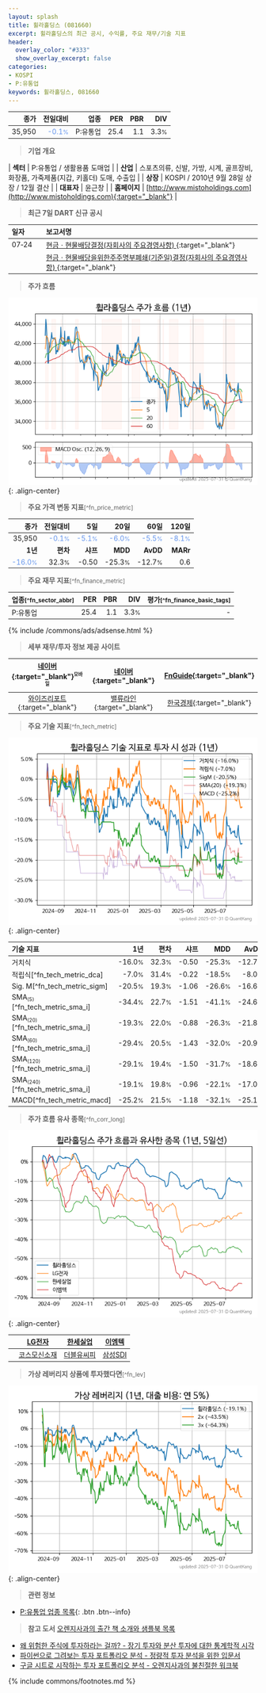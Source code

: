 ```yaml
---
layout: splash
title: 휠라홀딩스 (081660)
excerpt: 휠라홀딩스의 최근 공시, 수익률, 주요 재무/기술 지표
header:
  overlay_color: "#333"
  show_overlay_excerpt: false
categories:
- KOSPI
- P:유통업
keywords: 휠라홀딩스, 081660
---
```


| **종가** | **전일대비** | **업종** | **PER** | **PBR** | **DIV** |
| -------: | -----------: | -------: | ------: | ------: | ------: |
| 35,950 | <span style="color: cornflowerblue">-0.1<small>%</small></span> | P:유통업 | 25.4 | 1.1 | 3.3<small>%</small> |

<!-- more -->


> **기업 개요**<a id="company"></a>

| <span style="white-space:nowrap;">**섹터**</span> | P:유통업 / 생활용품 도매업 |
| <span style="white-space:nowrap;">**산업**</span> | 스포츠의류, 신발, 가방, 시계, 골프장비, 화장품, 가죽제품(지갑, 키홀더) 도매, 수출입 |
| <span style="white-space:nowrap;">**상장**</span> | KOSPI / 2010년 9월 28일 상장 / 12월 결산 |
| <span style="white-space:nowrap;">**대표자**</span> | 윤근창 |
| <span style="white-space:nowrap;">**홈페이지**</span> | [http://www.mistoholdings.com](http://www.mistoholdings.com){:target="_blank"} |


> **최근 7일 DART 신규 공시**<a id="dart"></a>

| **일자** |      | **보고서명** |
| :------- | :--- | :----------- |
| 07&#x2011;24 | | [현금ㆍ현물배당결정(자회사의 주요경영사항)              ](https://dart.fss.or.kr/dsaf001/main.do?rcpNo=20250724800443){:target="_blank"} |
|  | | [현금ㆍ현물배당을위한주주명부폐쇄(기준일)결정(자회사의 주요경영사항)              ](https://dart.fss.or.kr/dsaf001/main.do?rcpNo=20250724800434){:target="_blank"} |


> **주가 흐름**<a id="price"></a>

![081660](/stock/images/081660.png){: .align-center}


> **주요 가격 변동 지표**<small>[^fn_price_metric]</small>

| **종가** | **전일대비** | **5일** | **20일** | **60일** | **120일** |
| -------: | -----------: | ------: | -------: | -------: | --------: |
| 35,950 | <span style="color: cornflowerblue">-0.1<small>%</small></span> | <span style="color: cornflowerblue">-5.1<small>%</small></span> | <span style="color: cornflowerblue">-6.0<small>%</small></span> | <span style="color: cornflowerblue">-5.5<small>%</small></span> | <span style="color: cornflowerblue">-8.1<small>%</small></span> |
| **1년** | **편차** | **샤프** | **MDD** | **AvDD** | **MARr** |
| <span style="color: cornflowerblue">-16.0<small>%</small></span> | 32.3<small>%</small> | -0.50 | -25.3<small>%</small> | -12.7<small>%</small> | 0.6 |


> **주요 재무 지표**<small>[^fn_finance_metric]</small>

| **업종**<small>[^fn_sector_abbr]</small> | **PER** | **PBR** | **DIV** | **평가**<small>[^fn_finance_basic_tags]</small> |
| :--------------------------------------- | ------: | ------: | ------: | ----------------------------------------------: |
| P:유통업 | 25.4 | 1.1 | 3.3<small>%</small> | - |



{% include /commons/ads/adsense.html %}

> **세부 재무/투자 정보 제공 사이트**

| [네이버](https://m.stock.naver.com/domestic/stock/081660/finance/summary){:target="_blank"}<sup><small>모바일</small></sup> | [네이버](https://finance.naver.com/item/coinfo.naver?code=081660){:target="_blank"} | [FnGuide](https://comp.fnguide.com/SVO2/ASP/SVD_Invest.asp?gicode=A081660&MenuYn=Y){:target="_blank"} |
| :---: | :---: | :---: |
| [와이즈리포트](https://comp.wisereport.co.kr/company/c1040001.aspx?cmp_cd=081660){:target="_blank"} | [밸류라인](https://www.valueline.co.kr/finance/summary/081660){:target="_blank"} | [한국경제](https://markets.hankyung.com/stock/081660/financial-summary){:target="_blank"} |


> **주요 기술 지표**<small>[^fn_tech_metric]</small>


![081660](/stock/images/081660_tech.png){: .align-center}

| **기술 지표** | **1년** | **편차** | **샤프** | **MDD** | **AvDD** |
| :------------ | ------: | -----------: | -------: | ------: | -------: |
| 거치식 | -16.0<small>%</small> | 32.3<small>%</small> | -0.50 | -25.3<small>%</small> | -12.7<small>%</small> |
| 적립식[^fn_tech_metric_dca] | -7.0<small>%</small> | 31.4<small>%</small> | -0.22 | -18.5<small>%</small> | -8.0<small>%</small> |
| Sig. M[^fn_tech_metric_sigm] | -20.5<small>%</small> | 19.3<small>%</small> | -1.06 | -26.6<small>%</small> | -16.6<small>%</small> |
| SMA<small><sub>(5)</sub></small>[^fn_tech_metric_sma_i] | -34.4<small>%</small> | 22.7<small>%</small> | -1.51 | -41.1<small>%</small> | -24.6<small>%</small> |
| SMA<small><sub>(20)</sub></small>[^fn_tech_metric_sma_i] | -19.3<small>%</small> | 22.0<small>%</small> | -0.88 | -26.3<small>%</small> | -21.8<small>%</small> |
| SMA<small><sub>(60)</sub></small>[^fn_tech_metric_sma_i] | -29.4<small>%</small> | 20.5<small>%</small> | -1.43 | -32.0<small>%</small> | -20.9<small>%</small> |
| SMA<small><sub>(120)</sub></small>[^fn_tech_metric_sma_i] | -29.1<small>%</small> | 19.4<small>%</small> | -1.50 | -31.7<small>%</small> | -18.6<small>%</small> |
| SMA<small><sub>(240)</sub></small>[^fn_tech_metric_sma_i] | -19.1<small>%</small> | 19.8<small>%</small> | -0.96 | -22.1<small>%</small> | -17.0<small>%</small> |
| MACD[^fn_tech_metric_macd] | -25.2<small>%</small> | 21.5<small>%</small> | -1.18 | -32.1<small>%</small> | -25.1<small>%</small> |


> **주가 흐름 유사 종목**<a id="corr"></a><small>[^fn_corr_long]</small>

![081660](/stock/images/081660_corr.png){: .align-center}

|       | [LG전자](/066570/) | [한세실업](/105630/) | [이엠텍](/091120/) |
| :---: | :------------------------------------: | :------------------------------------: | :------------------------------------: |
|       | [코스모신소재](/005070/) | [더블유씨피](/393890/) | [삼성SDI](/006400/) |


> **가상 레버리지 상품에 투자했다면**<a id="2x"></a><small>[^fn_lev]</small>

![081660](/stock/images/081660_2x.png){: .align-center}


> **관련 정보**

- [P:유통업 업종 목록](/stats/sector/kospi_업종_유통업_종목/){: .btn .btn--info}

> **참고 도서** [오렌지사과의 출간 책 소개와 샘플북 목록](https://kongdori.tistory.com/691)

- [왜 위험한 주식에 투자하라는 걸까? - 장기 투자와 분산 투자에 대한 통계학적 시각](https://kongdori.tistory.com/421)
- [파이썬으로 그려보는 투자 포트폴리오 분석  - 정량적 투자 분석을 위한 입문서](https://kongdori.tistory.com/643)
- [구글 시트로 시작하는 투자 포트폴리오 분석 - 오렌지사과의 불친절한 워크북](https://kongdori.tistory.com/449)


{% include commons/footnotes.md %}